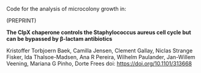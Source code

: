 Code for the analysis of microcolony growth in: 

(PREPRINT)

**The ClpX chaperone controls the Staphylococcus aureus cell cycle but can be bypassed by β-lactam antibiotics**

Kristoffer Torbjoern Baek, Camilla Jensen, Clement Gallay, Niclas Strange Fisker, Ida Thalsoe-Madsen, Ana R Pereira, Wilhelm Paulander, Jan-Willem Veening, Mariana G Pinho, Dorte Frees
doi: https://doi.org/10.1101/313668

